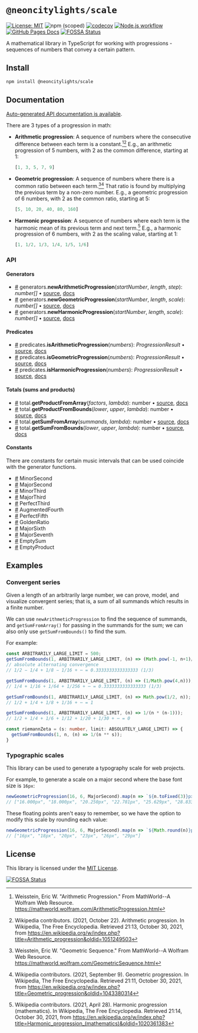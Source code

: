 # `@neoncitylights/scale`
[![License: MIT](https://img.shields.io/badge/License-MIT-blue.svg)](https://opensource.org/licenses/MIT)
![npm (scoped)](https://img.shields.io/npm/v/@neoncitylights/scale)
[![codecov](https://codecov.io/gh/samantha-labs/ts-scale/branch/main/graph/badge.svg?token=c7KOrPxoIb)](https://codecov.io/gh/samantha-labs/ts-scale)
[![Node.js workflow](https://github.com/samantha-labs/ts-scale/actions/workflows/ci.yml/badge.svg)](https://github.com/samantha-labs/ts-scale/actions/workflows/ci.yml)
[![GitHub Pages Docs](https://img.shields.io/badge/gh--pages--docs-running-brightgreen)](https://samantha-labs.github.io/ts-scale/)
[![FOSSA Status](https://app.fossa.com/api/projects/git%2Bgithub.com%2Fsamantha-labs%2Fts-scale.svg?type=shield)](https://app.fossa.com/projects/git%2Bgithub.com%2Fsamantha-labs%2Fts-scale?ref=badge_shield)

A mathematical library in TypeScript for working with progressions - sequences of numbers that convey a certain pattern.

## Install
```bash
npm install @neoncitylights/scale
```

## Documentation
[Auto-generated API documentation is available](https://samantha-labs.github.io/ts-scale/).

There are 3 types of a progression in math:
  - **Arithmetic progression**: A sequence of numbers where the consecutive difference between each term is a constant.[^arith-wolfram][^arithm-wiki] E.g., an arithmetic progression of 5 numbers, with 2 as the common difference, starting at 1:
    ```ts
    [1, 3, 5, 7, 9]
    ```
  - **Geometric progression**: A sequence of numbers where there is a common ratio between each term.[^geo-wolfram][^geo-wiki] That ratio is found by multiplying the previous term by a non-zero number.  E.g., a geometric progression of 6 numbers, with 2 as the common ratio, starting at 5:
    ```ts
    [5, 10, 20, 40, 80, 160]
    ```
  - **Harmonic progression**: A sequence of numbers where each term is the harmonic mean of its previous term and next term.[^harmonic-wiki] E.g., a harmonic progression of 6 numbers, with 2 as the scaling value, starting at 1:
    ```ts
    [1, 1/2, 1/3, 1/4, 1/5, 1/6]
    ```
### API
#### Generators
 * <a href="#newArithmeticProgression">#</a> generators.**newArithmeticProgression**(*startNumber*, *length*, *step*): *number[]* • [source](./src/generators.ts), [docs](https://samantha-labs.github.io/ts-scale/modules.html#newArithmeticProgression)
 * <a href="#newGeometricProgression">#</a> generators.**newGeometricProgression**(*startNumber*, *length*, *scale*): *number[]* • [source](./src/generators.ts), [docs](https://samantha-labs.github.io/ts-scale/modules.html#newGeometricProgression)
 * <a href="#newHarmonicProgression">#</a> generators.**newHarmonicProgression**(*startNumber*, *length*, *scale*): *number[]* • [source](./src/generators.ts), [docs](https://samantha-labs.github.io/ts-scale/modules.html#newHarmonicProgression)
#### Predicates
 * <a href="#isArithmeticProgression">#</a> predicates.**isArithmeticProgression**(*numbers*): *ProgressionResult* • [source](./src/predicates.ts), [docs](https://samantha-labs.io/ts-scale/modules.html#isArithmeticProgression)
 * <a href="#isGeometricProgression">#</a> predicates.**isGeometricProgression**(*numbers*): *ProgressionResult* • [source](./src/predicates.ts), [docs](https://samantha-labs.github.io/ts-scale/modules.html#isGeometricProgression)
 * <a href="#isHarmonicProgression">#</a> predicates.**isHarmonicProgression**(*numbers*): *ProgressionResult* • [source](./src/predicates.ts), [docs](https://samantha-labs.github.io/ts-scale/modules.html#isHarmonicProgression)

#### Totals (sums and products)
 * <a href="#getProductFromArray">#</a> total.**getProductFromArray**(*factors*, *lambda*): number • [source](./src/total.ts), [docs](https://samantha-labs.github.io/ts-scale/modules.html#getProductFromArray)
 * <a href="#getProductFromBounds">#</a> total.**getProductFromBounds**(*lower*, *upper*, *lambda*): number • [source](./src/total.ts), [docs](https://samantha-labs.github.io/ts-scale/modules.html#getProductFromBounds)
 * <a href="#getSumFromArray">#</a> total.**getSumFromArray**(*summands*, *lambda*): number • [source](./src/total.ts), [docs](https://samantha-labs.github.io/ts-scale/modules.html#getSumFromArray)
 * <a href="#getSumFromBounds">#</a> total.**getSumFromBounds**(*lower*, *upper*, *lambda*): number • [source](./src/total.ts), [docs](https://samantha-labs.github.io/ts-scale/modules.html#getSumFromBounds)
#### Constants
There are constants for certain music intervals that can be used coincide with the generator functions.

* <a href="#minorSecond">#</a> MinorSecond
* <a href="#majorSecond">#</a> MajorSecond
* <a href="#minorThird">#</a> MinorThird
* <a href="#majorThird">#</a> MajorThird
* <a href="#perfectThird">#</a> PerfectThird
* <a href="#augmentedFourth">#</a> AugmentedFourth
* <a href="#perfectFifth">#</a> PerfectFifth
* <a href="#goldenRatio">#</a> GoldenRatio
* <a href="#majorSixth">#</a> MajorSixth
* <a href="#majorSeventh">#</a> MajorSeventh
* <a href="#emptySum">#</a> EmptySum
* <a href="#emptyProduct">#</a> EmptyProduct

## Examples
### Convergent series
Given a length of an arbitrarily large number, we can prove, model, and visualize convergent series; that is, a sum of all summands which results in a finite number.

We can use `newArithmeticProgression` to find the sequence of summands, and `getSumFromArray()` for passing in the summands for the sum; we can also only use `getSumFromBounds()` to find the sum.

For example:
```ts
const ARBITRARILY_LARGE_LIMIT = 500;
getSumFromBounds(1, ARBITRARILY_LARGE_LIMIT, (n) => (Math.pow(-1, n+1)/Math.pow(2, n)));
// absolute alternating convergence
// 1/2 − 1/4 + 1/8 − 1/16 + ⋯ = 0.3333333333333333 (1/3)

getSumFromBounds(1, ARBITRARILY_LARGE_LIMIT, (n) => (1/Math.pow(4,n)));
// 1/4 + 1/16 + 1/64 + 1/256 + ⋯ = 0.3333333333333333 (1/3)

getSumFromBounds(1, ARBITRARILY_LARGE_LIMIT, (n) => Math.pow(1/2, n));
// 1/2 + 1/4 + 1/8 + 1/16 + ⋯ = 1

getSumFromBounds(1, ARBITRARILY_LARGE_LIMIT, (n) => 1/(n * (n-1)));
// 1/2 + 1/4 + 1/6 + 1/12 + 1/20 + 1/30 + ⋯ = 0

const riemannZeta = (s: number, limit: ABSOLUTELY_LARGE_LIMIT) => {
  getSumFromBounds(1, n, (n) => 1/(n ** s));
}

```

### Typographic scales
This library can be used to generate a typography scale for web projects.

For example, to generate a scale on a major second where the base font size is `16px`:
```ts
newGeometricProgression(16, 6, MajorSecond).map(n => `${n.toFixed(3)}px`);
// ["16.000px", "18.000px", "20.250px", "22.781px", "25.629px", "28.833px"]
```

These floating points aren't easy to remember, so we have the option to modify this scale by rounding each value:
```ts
newGeometricProgression(16, 6, MajorSecond).map(n => `${Math.round(n)}px`);
// ["16px", "18px", "20px", "23px", "26px", "29px"]
```

## License
This library is licensed under the [MIT License](./LICENSE).

[![FOSSA Status](https://app.fossa.com/api/projects/git%2Bgithub.com%2Fsamantha-labs%2Fts-scale.svg?type=large)](https://app.fossa.com/projects/git%2Bgithub.com%2Fsamantha-labs%2Fts-scale?ref=badge_large)

[^arith-wolfram]: Weisstein, Eric W. "Arithmetic Progression." From MathWorld--A Wolfram Web Resource. https://mathworld.wolfram.com/ArithmeticProgression.html 
[^geo-wolfram]:  Weisstein, Eric W. "Geometric Sequence." From MathWorld--A Wolfram Web Resource. https://mathworld.wolfram.com/GeometricSequence.html 
[^arithm-wiki]: Wikipedia contributors. (2021, October 22). Arithmetic progression. In Wikipedia, The Free Encyclopedia. Retrieved 21:13, October 30, 2021, from https://en.wikipedia.org/w/index.php?title=Arithmetic_progression&oldid=1051249503
[^geo-wiki]: Wikipedia contributors. (2021, September 9). Geometric progression. In Wikipedia, The Free Encyclopedia. Retrieved 21:11, October 30, 2021, from https://en.wikipedia.org/w/index.php?title=Geometric_progression&oldid=1043380314
[^harmonic-wiki]: Wikipedia contributors. (2021, April 28). Harmonic progression (mathematics). In Wikipedia, The Free Encyclopedia. Retrieved 21:14, October 30, 2021, from https://en.wikipedia.org/w/index.php?title=Harmonic_progression_(mathematics)&oldid=1020361383
